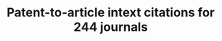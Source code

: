 ---
layout: default
citation: Bryan, Kevin, 2019, "In-Text Patent Citation Database Bryan/Ozcan/Sampat
  Beta version .9", https://doi.org/10.7910/DVN/ZEZWBX, Harvard Dataverse, V2, UNF:6:+28YcwvDoaxFl/9hPXQaSA==
  [fileUNF]
description: ''
shortname: patent_to_article_intext
timeframe: 197?-2015?
title: Patent-to-article intext citations for 244 journals
url: https://dataverse.harvard.edu/dataset.xhtml?persistentId=doi:10.7910/DVN/ZEZWBX
uuid: f1561d9b-8512-470f-abed-557d6e3e19ad
---